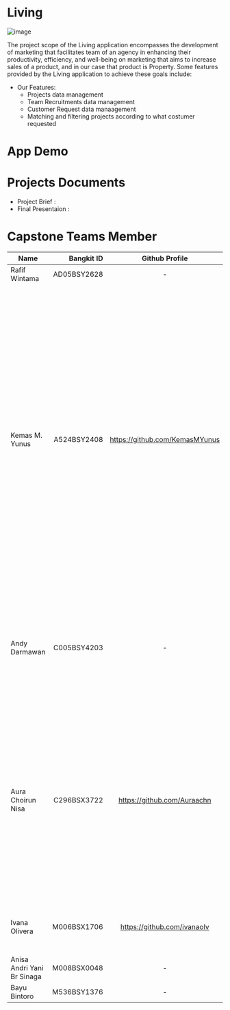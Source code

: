 # Living
![image](-)

The project scope of the Living application encompasses the development of marketing that facilitates team  of an agency in enhancing their productivity, efficiency, and well-being on marketing that aims to increase sales of a product, and in our case that product is Property. Some features provided by the Living application to achieve these goals include:
* Our Features:
    * Projects data management
    * Team Recruitments data management
    * Customer Request data manaagement
    * Matching and filtering projects according to what costumer requested

# App Demo

# Projects Documents

* Project Brief :
* Final Presentaion :

# Capstone Teams Member
| Name  | Bangkit ID  | Github Profile | Task |
| ------------- |-------------:  | :----------:| :----------|
| Rafif Wintama      | AD05BSY2628       | -  | - |
| Kemas M. Yunus      | A524BSY2408       | https://github.com/KemasMYunus  | Creating registration feature, designing the user interface for the registration page, creating login feature, designing the user interface for the login page, implementing user authentication, creating MySQL database for testing login/register features, creating APIs for testing login/register features, developing recruitment feature with CRUD operations, designing the user interface for the recruitment feature |
| Andy Darmawan      | C005BSY4203       | -  | Setting up GCP Project, Setting up and managing IAM Permission,  Setting up API for Machine Learning model deployment to GCP using App Engine |
| Aura Choirun Nisa      | C296BSX3722      | https://github.com/Auraachn  | Setting up and managing CLoud MySQL, Setting up and managing Cloud Storage Bucket, Build and develop API for Mobile Dev, Setting up API for mobile app deployment to GCP using App Engine, Create a simple dashboard in logging to for monitoring service availability  |
| Ivana Olivera      | M006BSX1706       | https://github.com/ivanaolv  | Collect data, cleaning data, find several models to references, building model |
| Anisa Andri Yani Br Sinaga     | M008BSX0048      |  -  | - |
| Bayu Bintoro     | M536BSY1376      |  -  | - |
